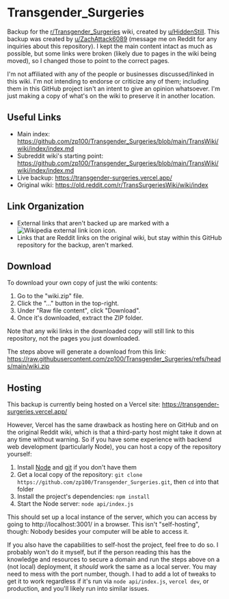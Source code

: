 # Transgender_Surgeries

Backup for the [r/Transgender_Surgeries](https://www.reddit.com/r/Transgender_Surgeries) wiki, created by [u/HiddenStill](https://www.reddit.com/user/HiddenStill). This backup was created by [u/ZachAttack6089](https://www.reddit.com/user/ZachAttack6089/) (message me on Reddit for any inquiries about this repository). I kept the main content intact as much as possible, but some links were broken (likely due to pages in the wiki being moved), so I changed those to point to the correct pages.

I'm not affiliated with any of the people or businesses discussed/linked in this wiki. I'm not intending to endorse or criticize any of them; including them in this GitHub project isn't an intent to give an opinion whatsoever. I'm just making a copy of what's on the wiki to preserve it in another location.

## Useful Links

- Main index: https://github.com/zp100/Transgender_Surgeries/blob/main/TransWiki/wiki/index/index.md
- Subreddit wiki's starting point: https://github.com/zp100/Transgender_Surgeries/blob/main/TransWiki/wiki/index/index.md
- Live backup: https://transgender-surgeries.vercel.app/
- Original wiki: https://old.reddit.com/r/TransSurgeriesWiki/wiki/index

## Link Organization

- External links that aren't backed up are marked with a ![Wikipedia external link icon](https://en.wikipedia.org/w/skins/Vector/resources/skins.vector.styles/images/link-external-small-ltr-progressive.svg?fb64d) icon.
- Links that are Reddit links on the original wiki, but stay within this GitHub repository for the backup, aren't marked.

## Download

To download your own copy of just the wiki contents:

1. Go to the "wiki.zip" file.
2. Click the "..." button in the top-right.
3. Under "Raw file content", click "Download".
4. Once it's downloaded, extract the ZIP folder.

Note that any wiki links in the downloaded copy will still link to this repository, not the pages you just downloaded.

The steps above will generate a download from this link: https://raw.githubusercontent.com/zp100/Transgender_Surgeries/refs/heads/main/wiki.zip

## Hosting

This backup is currently being hosted on a Vercel site: https://transgender-surgeries.vercel.app/

However, Vercel has the same drawback as hosting here on GitHub and on the original Reddit wiki, which is that a third-party host might take it down at any time without warning. So if you have some experience with backend web development (particularly Node), you can host a copy of the repository yourself:

1. Install [Node](https://nodejs.org/en) and [git](https://git-scm.com/) if you don't have them
2. Get a local copy of the repository: `git clone https://github.com/zp100/Transgender_Surgeries.git`, then `cd` into that folder
3. Install the project's dependencies: `npm install`
4. Start the Node server: `node api/index.js`

This should set up a local instance of the server, which you can access by going to http://localhost:3001/ in a browser. This isn't "self-hosting", though: Nobody besides your computer will be able to access it.

If you also have the capabilities to self-host the project, feel free to do so. I probably won't do it myself, but if the person reading this has the knowledge and resources to secure a domain and run the steps above on a (not local) deployment, it *should* work the same as a local server. You may need to mess with the port number, though. I had to add a lot of tweaks to get it to work regardless if it's run via `node api/index.js`, `vercel dev`, or production, and you'll likely run into similar issues.
